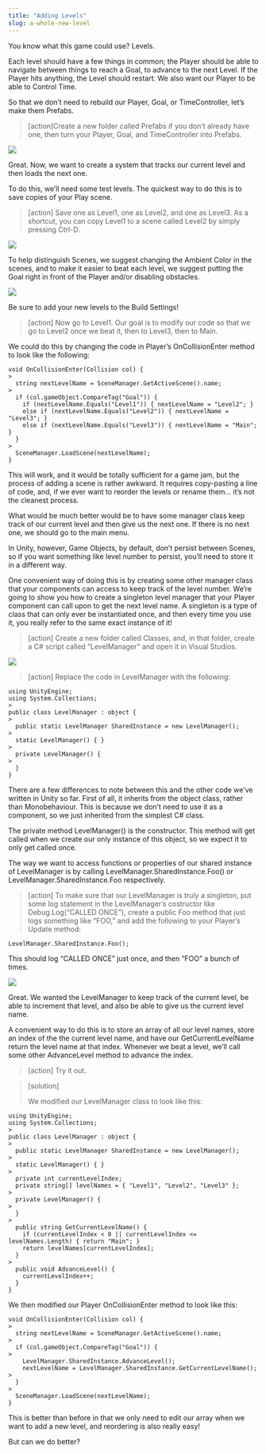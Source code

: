 ```yaml
---
title: "Adding Levels"
slug: a-whole-new-level
---
```


You know what this game could use? Levels.

Each level should have a few things in common; the Player should be able to navigate between things to reach a Goal, to advance to the next Level. If the Player hits anything, the Level should restart. We also want our Player to be able to Control Time.

So that we don’t need to rebuild our Player, Goal, or TimeController, let’s make them Prefabs.

>[action]Create a new folder called Prefabs if you don’t already have one, then turn your Player, Goal, and TimeController into Prefabs.

![](../media/image119.png)

Great. Now, we want to create a system that tracks our current level and then loads the next one.

To do this, we’ll need some test levels. The quickest way to do this is to save copies of your Play scene.

>[action]
>Save one as Level1, one as Level2, and one as Level3. As a shortcut, you can copy Level1 to a scene called Level2 by simply pressing Ctrl-D.

![](../media/image32.png)

To help distinguish Scenes, we suggest changing the Ambient Color in the scenes, and to make it easier to beat each level, we suggest putting the Goal right in front of the Player and/or disabling obstacles.

![](../media/image122.png)

Be sure to add your new levels to the Build Settings!

>[action]
>Now go to Level1. Our goal is to modify our code so that we go to Level2 once we beat it, then to Level3, then to Main.

We could do this by changing the code in Player’s OnCollisionEnter method to look like the following:
>
```
void OnCollisionEnter(Collision col) {
>
  string nextLevelName = SceneManager.GetActiveScene().name;
>
  if (col.gameObject.CompareTag("Goal")) {
    if (nextLevelName.Equals("Level1")) { nextLevelName = "Level2"; }
    else if (nextLevelName.Equals("Level2")) { nextLevelName = "Level3"; }
    else if (nextLevelName.Equals("Level3")) { nextLevelName = "Main"; }
  }
>
  SceneManager.LoadScene(nextLevelName);
}
```

This will work, and it would be totally sufficient for a game jam, but the process of adding a scene is rather awkward. It requires copy-pasting a line of code, and, if we ever want to reorder the levels or rename them… it’s not the cleanest process.

What would be much better would be to have some manager class keep track of our current level and then give us the next one. If there is no next one, we should go to the main menu.

In Unity, however, Game Objects, by default, don’t persist between Scenes, so if you want something like level number to persist, you’ll need to store it in a different way.

One convenient way of doing this is by creating some other manager class that your components can access to keep track of the level number. We’re going to show you how to create a singleton level manager that your Player component can call upon to get the next level name. A singleton is a type of class that can only ever be instantiated once, and then every time you use it, you really refer to the same exact instance of it!

>[action]
>Create a new folder called Classes, and, in that folder, create a C\# script called “LevelManager” and open it in Visual Studios.

![](../media/image128.png)

>[action]
>Replace the code in LevelManager with the following:
>
```
using UnityEngine;
using System.Collections;
>
public class LevelManager : object {
>
  public static LevelManager SharedInstance = new LevelManager();
>
  static LevelManager() { }
>
  private LevelManager() {
>
  }
}
```

There are a few differences to note between this and the other code we’ve written in Unity so far. First of all, it inherits from the object class, rather than Monobehaviour. This is because we don’t need to use it as a component, so we just inherited from the simplest C\# class.

The private method LevelManager() is the constructor. This method will get called when we create our only instance of this object, so we expect it to only get called once.

The way we want to access functions or properties of our shared instance of LevelManager is by calling LevelManager.SharedInstance.Foo() or LevelManager.SharedInstance.Foo respectively.

>[action]
>To make sure that our LevelManager is truly a singleton, put some log statement in the LevelManager’s costructor like Debug.Log(“CALLED ONCE”), create a public Foo method that just logs something like “FOO,” and add the following to your Player’s Update method:
>
```
LevelManager.SharedInstance.Foo();
```

This should log “CALLED ONCE” just once, and then “FOO” a bunch of times.

![](../media/image03.png)

Great. We wanted the LevelManager to keep track of the current level, be able to increment that level, and also be able to give us the current level name.

A convenient way to do this is to store an array of all our level names, store an index of the the current level name, and have our GetCurrentLevelName return the level name at that index. Whenever we beat a level, we’ll call some other AdvanceLevel method to advance the index.

>[action]
>Try it out.

>[solution]
>
>We modified our LevelManager class to look like this:
>
```
using UnityEngine;
using System.Collections;
>
public class LevelManager : object {
>
  public static LevelManager SharedInstance = new LevelManager();
>
  static LevelManager() { }
>
  private int currentLevelIndex;
  private string[] levelNames = { "Level1", "Level2", "Level3" };
>
  private LevelManager() {
>
  }
>
  public string GetCurrentLevelName() {
    if (currentLevelIndex < 0 || currentLevelIndex <= levelNames.Length) { return "Main"; }
    return levelNames[currentLevelIndex];
  }
>
  public void AdvanceLevel() {
    currentLevelIndex++;
  }
}
```
>
We then modified our Player OnCollisionEnter method to look like this:
>
```
void OnCollisionEnter(Collision col) {
>
  string nextLevelName = SceneManager.GetActiveScene().name;
>
  if (col.gameObject.CompareTag("Goal")) {
>
    LevelManager.SharedInstance.AdvanceLevel();
    nextLevelName = LevelManager.SharedInstance.GetCurrentLevelName();
>
  }
>
  SceneManager.LoadScene(nextLevelName);
}
```

This is better than before in that we only need to edit our array when we want to add a new level, and reordering is also really easy!

But can we do better?
